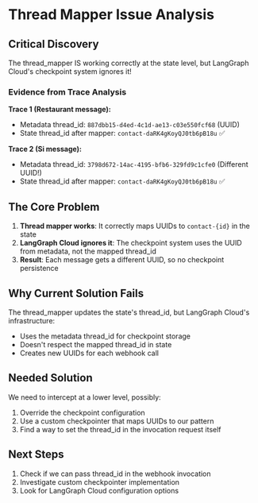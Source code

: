 # Thread Mapper Issue Analysis

## Critical Discovery

The thread_mapper IS working correctly at the state level, but LangGraph Cloud's checkpoint system ignores it!

### Evidence from Trace Analysis

**Trace 1 (Restaurant message):**
- Metadata thread_id: `887dbb15-d4ed-4c1d-ae13-c03e550fcf68` (UUID)
- State thread_id after mapper: `contact-daRK4gKoyQJ0tb6pB18u` ✅

**Trace 2 (Si message):**
- Metadata thread_id: `3798d672-14ac-4195-bfb6-329fd9c1cfe0` (Different UUID!)
- State thread_id after mapper: `contact-daRK4gKoyQJ0tb6pB18u` ✅

## The Core Problem

1. **Thread mapper works**: It correctly maps UUIDs to `contact-{id}` in the state
2. **LangGraph Cloud ignores it**: The checkpoint system uses the UUID from metadata, not the mapped thread_id
3. **Result**: Each message gets a different UUID, so no checkpoint persistence

## Why Current Solution Fails

The thread_mapper updates the state's thread_id, but LangGraph Cloud's infrastructure:
- Uses the metadata thread_id for checkpoint storage
- Doesn't respect the mapped thread_id in state
- Creates new UUIDs for each webhook call

## Needed Solution

We need to intercept at a lower level, possibly:
1. Override the checkpoint configuration
2. Use a custom checkpointer that maps UUIDs to our pattern
3. Find a way to set the thread_id in the invocation request itself

## Next Steps

1. Check if we can pass thread_id in the webhook invocation
2. Investigate custom checkpointer implementation
3. Look for LangGraph Cloud configuration options